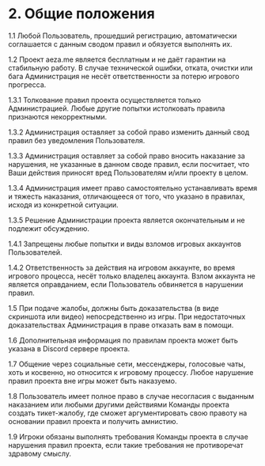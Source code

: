 # 2. Общие положения

1.1 Любой Пользователь, прошедший регистрацию, автоматически соглашается с данным сводом правил и обязуется выполнять их.

1.2 Проект aeza.me является бесплатным и не даёт гарантии на стабильную работу. В случае технической ошибки, отката, очистки или бага Администрация не несёт ответственности за потерю игрового прогресса.

1.3.1 Толкование правил проекта осуществляется только Администрацией. Любые другие попытки истолковать правила признаются некорректными.

1.3.2 Администрация оставляет за собой право изменить данный свод правил без уведомления Пользователя.

1.3.3 Администрация оставляет за собой право вносить наказание за нарушения, не указанные в данном своде правил, если посчитает, что Ваши действия приносят вред Пользователям и/или проекту в целом.

1.3.4 Администрация имеет право самостоятельно устанавливать время и тяжесть наказания, отличающееся от того, что указано в правилах, исходя из конкретной ситуации.

1.3.5 Решение Администрации проекта является окончательным и не подлежит обсуждению.

1.4.1 Запрещены любые попытки и виды взломов игровых аккаунтов Пользователей.

1.4.2 Ответственность за действия на игровом аккаунте, во время игрового процесса, несёт только владелец аккаунта. Взлом аккаунта не является оправданием, если Пользователь обвиняется в нарушении правил.

1.5 При подаче жалобы, должны быть доказательства (в виде скриншота или видео) непосредственно из игры. При недостаточных доказательствах Администрация в праве отказать вам в помощи.

1.6 Дополнительная информация по правилам проекта может быть указана в Discord сервере проекта.

1.7 Общение через социальные сети, мессенджеры, голосовые чаты, хоть и косвенно, но относится к игровому процессу. Любое нарушение правил проекта вне игры может быть наказуемо.

1.8 Пользователь имеет полное право в случае несогласия с выданным наказанием или любыми другими действиями Команды проекта создать тикет-жалобу, где сможет аргументировать свою правоту на основании правил проекта и получить амнистию.

1.9 Игроки обязаны выполнять требования Команды проекта в случае нарушения правил проекта, если такие требования не противоречат здравому смыслу.
